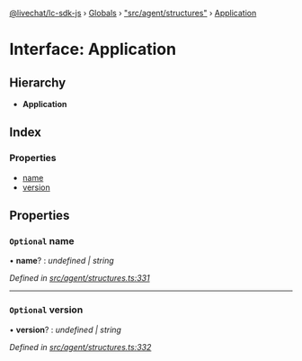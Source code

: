 [@livechat/lc-sdk-js](../README.md) › [Globals](../globals.md) › ["src/agent/structures"](../modules/_src_agent_structures_.md) › [Application](_src_agent_structures_.application.md)

# Interface: Application

## Hierarchy

* **Application**

## Index

### Properties

* [name](_src_agent_structures_.application.md#optional-name)
* [version](_src_agent_structures_.application.md#optional-version)

## Properties

### `Optional` name

• **name**? : *undefined | string*

*Defined in [src/agent/structures.ts:331](https://github.com/livechat/lc-sdk-js/blob/61db942/src/agent/structures.ts#L331)*

___

### `Optional` version

• **version**? : *undefined | string*

*Defined in [src/agent/structures.ts:332](https://github.com/livechat/lc-sdk-js/blob/61db942/src/agent/structures.ts#L332)*
